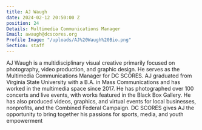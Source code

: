 ```yaml
---
title: AJ Waugh
date: 2024-02-12 20:50:00 Z
position: 24
Details: Multimedia Communications Manager
Email: awaugh@dcscores.org
Profile Image: "/uploads/AJ%20Waugh%20Bio.png"
Section: staff
---
```


AJ Waugh is a multidisciplinary visual creative primarily focused on photography, video production, and graphic design. He serves as the Multimedia Communications Manager for DC SCORES. AJ graduated from Virginia State University with a B.A. in Mass Communications and has worked in the multimedia space since 2017. He has photographed over 100 concerts and live events, with works featured in the Black Box Gallery. He has also produced videos, graphics, and virtual events for local businesses, nonprofits, and the Combined Federal Campaign. DC SCORES gives AJ the opportunity to bring together his passions for sports, media, and youth empowerment
